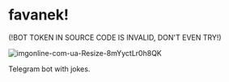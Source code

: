 # favanek!

(!BOT TOKEN IN SOURCE CODE IS INVALID, DON'T EVEN TRY!)

![imgonline-com-ua-Resize-8mYyctLr0h8QK](https://user-images.githubusercontent.com/96371541/230458217-92ea3746-457c-4d54-a36e-e2acdaa03118.png)

Telegram bot with jokes.
